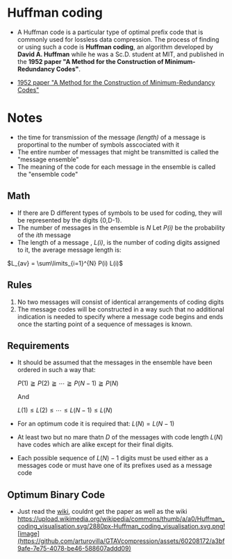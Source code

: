 # Huffman coding

- A Huffman code is a particular type of optimal prefix code that is commonly used for lossless data compression. The process of finding or using such a code is **Huffman coding**, an algorithm developed by **David A. Huffman** while he was a Sc.D. student at MIT, and published in the **1952 paper "A Method for the Construction of Minimum-Redundancy Codes"**.

- [1952 paper "A Method for the Construction of Minimum-Redundancy Codes"](https://www.ias.ac.in/article/fulltext/reso/011/02/0091-0099)

# Notes

- the time for transmission of the message *(length)* of a message is proportinal to the number of symbols asscociated with it
- The entire number of messages that might be transmitted is called the "message ensemble"
- The meaning of the code for each message in the ensemble is called the "ensemble code"

## Math 
- If there are D different types of symbols to be used for coding, they will be represented by the digits {0,D-1}.
- The number of messages in the ensemble is *N* Let *P(i)* be the probability of the *ith* message
- The length of a message , *L(i)*, is the number of coding digits assigned to it, the average message length is:

$L_{av} = \sum\limits_{i=1}^{N} P(i) L(i)$

## Rules
1. No two messages will consist of identical arrangements of coding digits
2. The message codes will be constructed in a way such that no additional indication is needed to specify where a message code begins and ends once the starting point of a sequence of messages is known.

## Requirements 
- It should be assumed that the messages in the ensemble have been ordered in such a way that:

    $P(1) \geqq P(2) \geqq \cdots \geqq P(N-1) \geqq P(N)$

    And

    $L(1) \leq L(2) \leq \cdots \leq L(N-1) \leq L(N)$

- For an optimum code it is required that:
    $L(N) = L(N-1)$

- At least two but no mare thatn $D$ of the messages with code length $L(N)$ have codes which are alike except for their final digits.
- Each possible sequence of $L(N)-1$ digits must be used either as a messages code or must have one of its prefixes used as a message code


## Optimum Binary Code


- Just read the [wiki](https://en.wikipedia.org/wiki/Huffman_coding), couldnt get the paper as well as the wiki
https://upload.wikimedia.org/wikipedia/commons/thumb/a/a0/Huffman_coding_visualisation.svg/2880px-Huffman_coding_visualisation.svg.png![image](https://github.com/arturovilla/GTAVcompression/assets/60208172/a3bf9afe-7e75-4078-be46-588607addd09)
